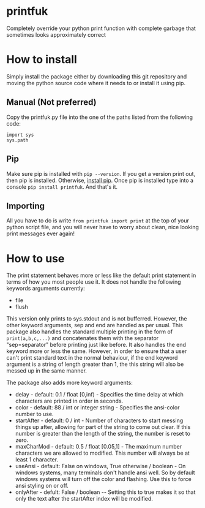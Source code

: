 # printfuk
Completely override your python print function with complete garbage that sometimes looks approximately correct

# How to install
Simply install the package either by downloading this git repository and moving the python source code where it needs to or install it using pip.

## Manual (Not preferred)
Copy the printfuk.py file into the one of the paths listed from the following code:
```
import sys
sys.path
```

## Pip
Make sure pip is installed with `pip --version`.  If you get a version print out, then pip is installed.  Otherwise, [install pip](https://pip.pypa.io/en/stable/installation/). 
Once pip is installed type into a console `pip install printfuk`.  And that's it.

## Importing
All you have to do is write `from printfuk import print` at the top of your python script file, and you will never have to worry about clean, nice looking print messages ever again!

# How to use
The print statement behaves more or less like the default print statement in terms of how you most people use it.  It does not handle the following keywords arguments currently:
 * file
 * flush

This version only prints to sys.stdout and is not bufferred.  However, the other keyword arguments, sep and end are handled as per usual.  This package also handles the standard multiple printing in the form of ```print(a,b,c,...)``` and concatenates them with the separator "sep=separator" before printing just like before.  It also handles the end keyword more or less the same.  However, in order to ensure that a user can't print standard text in the normal behaviour, if the end keyword argument is a string of length greater than 1, the this string will also be messed up in the same manner.

The package also adds more keyword arguments:
 * delay - default: 0.1 / float \[0,inf) - Specifies the time delay at which characters are printed in order in seconds.
 * color - default: 88 / int or integer string - Specifies the ansi-color number to use.
 * startAfter - default: 0 / int - Number of characters to start messing things up after, allowing for part of the string to come out clear.  If this number is greater than the length of the string, the number is reset to zero.
 * maxCharMod - default: 0.5 / float \[0.05,1\] - The maximum number characters we are allowed to modified.  This number will always be at least 1 character.
 * useAnsi - default: False on windows, True otherwise / boolean - On windows systems, many terminals don't handle ansi well.  So by default windows systems will turn off the color and flashing.  Use this to force ansi styling on or off.
 * onlyAfter - defult: False / boolean -- Setting this to true makes it so that only the text after the startAfter index will be modified.
